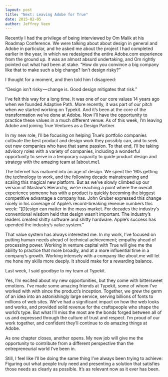 ```yaml
---
layout: post
title: "Next: Leaving Adobe for True"
date: 2015-02-05
author: Jeffrey Veen
---
```


Recently I had the privilege of being interviewed by Om Malik at his Roadmap Conference. We were talking about about design in general and Adobe in particular, and he asked me about the project I had completed earlier in the year, in which we redesigned the entire Adobe.com experience from the ground up. It was an almost absurd undertaking, and Om rightly pointed out what had been at stake. “How do you convince a big company like that to make such a big change? Isn’t design risky?”

I thought for a moment, and then told him I disagreed:

“Design isn’t risky — change is. Good design mitigates that risk.”

I’ve felt this way for a long time. It was one of our core values 14 years ago when we founded Adaptive Path. More recently, it was part of our pitch when we started working on Typekit. And it’s been at the core of the transformation we’ve done at Adobe. Now I’ll have the opportunity to practice these values in a much different venue: As of this week, I’m leaving Adobe and joining True Ventures as a Design Partner.

In my new role, I’ll be focusing on helping True’s portfolio companies cultivate the best product and design work they possibly can, and to seek out new companies who have that same passion. To that end, I’ll be taking advisory roles with a variety of companies, including a wonderful opportunity to serve in a temporary capacity to guide product design and strategy with the amazing team at [about.me].

The Internet has matured into an age of design. We spent the ’90s getting the technology to work, and the following decade mainstreaming and scaling this magical new platform. But as we’ve slowly climbed up our version of Maslow’s Hierarchy, we’re reaching a point where the overall experience someone has with a product is quickly becoming the biggest competitive advantage a company has. John Gruber expressed this change nicely in his coverage of Apple’s record-breaking revenue numbers this week: “[D]esign can matter in the mass market. For decades the industry’s conventional wisdom held that design wasn’t important. The industry’s leaders created shitty software and shitty hardware. Apple’s success has upended the industry’s value system.”

That value system has always interested me. In my work, I’ve focused on putting human needs ahead of technical achievement; empathy ahead of processing power. Working in venture capital with True will give me the ability to practice that more broadly, and at a more influential time in a company’s growth. Working intensely with a company like about.me will let me hone my skills more deeply. It should make for a rewarding balance.

Last week, I said goodbye to my team at Typekit.

Yes, I’m excited about my new opportunities, but they come with bittersweet emotions. I’ve made some amazing friends at Typekit, some of whom I’ve worked with with since the product’s inception. Together, we grew the germ of an idea into an astonishingly large service, serving billions of fonts to millions of web sites. We’ve had a significant impact on how the web looks and works, and provided solid revenue for the craftspeople who shape the world’s type. But what I’ll miss the most are the bonds forged between all of us and expressed through the culture of trust and respect. I’m proud of our work together, and confident they’ll continue to do amazing things at Adobe.

As one chapter closes, another opens. My new job will give me the opportunity to contribute from a different perspective than the entrepreneurial world I’ve been in.

Still, I feel like I’ll be doing the same thing I’ve always been trying to achieve: Figuring out what people truly need and presenting a solution that satisfies those needs as clearly as possible. It’s as relevant now as it ever has been.
